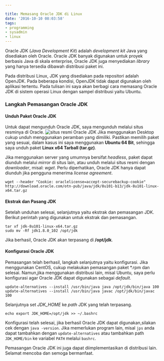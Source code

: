 ```yaml
---

title: Memasang Oracle JDK di Linux
date: '2016-10-10 08:03:58'
tags:
- programming
- sysadmin
- linux
---
```


Oracle JDK (*Java Development Kit*) adalah *development kit* Java yang disediakan oleh Oracle. Oracle JDK banyak digunakan untuk proyek berbasis Java di skala enterprise, Oracle JDK juga menyediakan *library* yang hanya tersedia dibawah distribusi paket ini.

Pada distribusi Linux, JDK yang disediakan pada repositori adalah OpenJDK. Pada beberapa kondisi, OpenJDK tidak dapat digunakan oleh aplikasi tertentu. Pada tulisan ini saya akan berbagi cara memasang Oracle JDK di sistem operasi Linux dengan sampel distribusi yaitu Ubuntu.

### Langkah Pemasangan Oracle JDK
#### Unduh Paket Oracle JDK
Untuk dapat mengunduh Oracle JDK, saya mengunduh melalui situs resminya di Oracle.
![situs resmi Oracle JDK](https://rizkidoank.sgp1.digitaloceanspaces.com/rizkidoank/images/2016/10/jdk_01.jpeg)
Jika menggunakan Desktop cukup unduh menggunakan peramban yang dimiliki. Pastikan memilih paket yang sesuai, dalam kasus ini saya menggunakan **Ubuntu 64 Bit**, sehingga saya unduh paket **Linux x64 Tarball (tar.gz)**.

Jika menggunakan server yang umumnya bersifat *headless*, paket dapat diunduh melalui *mirror* di situs lain, atau unduh melalui situs resmi dengan *downloader*, misal: *wget*. Perlu diperhatikan, Oracle JDK hanya dapat diunduh jika pengguna menerima *license agreement*.

    wget --header "Cookie: oraclelicense=accept-securebackup-cookie" http://download.oracle.com/otn-pub/java/jdk/8u101-b13/jdk-8u101-linux-x64.tar.gz

#### Ekstrak dan Pasang JDK
Setelah unduhan selesai, selanjutnya yaitu ekstrak dan pemasangan JDK. Berikut perintah yang digunakan untuk ekstrak dan pemasangan.

    tar xf jdk-8u101-linux-x64.tar.gz
    sudo mv -Rf jdk1.8.0_102 /opt/jdk
    
Jika berhasil, Oracle JDK akan terpasang di **/opt/jdk**.
#### Konfigurasi Oracle JDK
Pemasangan telah berhasil, langkah selanjutnya yaitu konfigurasi. Jika menggunakan CentOS, cukup melakukan pemasangan paket \*.rpm dan selesai. Namun,jika menggunakan distribusi lain, misal Ubuntu, saya perlu konfigurasi agar Oracle JDK dapat digunakan sebagai *default*.
  
    update-alternatives --install /usr/bin/java java /opt/jdk/bin/java 100
    update-alternatives --install /usr/bin/java javac /opt/jdk/bin/javac 100

Selanjutnya set *JDK_HOME* ke *path* JDK yang telah terpasang.

    echo export JDK_HOME=/opt/jdk >> ~/.bashrc
Konfigurasi telah selesai, jika berhasil Oracle JDK dapat digunakan,silakan cek dengan `java -version`. Jika memerlukan program lain, misal `jps` anda dapat tambahkan dengan `update-alternatives` atau tambahkan path `JDK_HOME/bin` ke variabel `PATH` melalui `bashrc`.

Pemasangan Oracle JDK ini juga dapat diimplementasikan di distribusi lain. Selamat mencoba dan semoga bermanfaat.